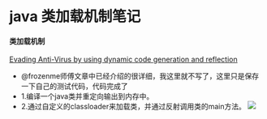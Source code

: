 # java 类加载机制笔记
#### 类加载机制
[Evading Anti-Virus by using dynamic code generation and reflection](http://docs.ioin.in/writeup/threathunter.org/_topic_5a49570eec721b1f1966f30f/index.html)
* @frozenme师傅文章中已经介绍的很详细，我这里就不写了，这里只是保存一下自己的测试代码，代码完成了
* 1.编译一个java类并重定向输出到内存中。
* 2.通过自定义的classloader来加载类，并通过反射调用类的main方法。
![](https://github.com/kevien/javacode/blob/master/ClassLoader/screenshot/1.png)
